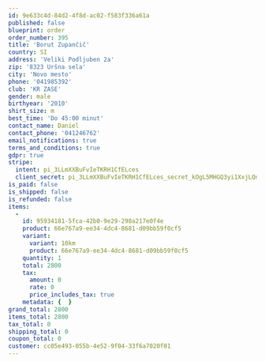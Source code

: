 ```yaml
---
id: 9e633c4d-84d2-4f8d-ac02-f583f336a61a
published: false
blueprint: order
order_number: 395
title: 'Borut Zupančič'
country: SI
address: 'Veliki Podljuben 2a'
zip: '8323 Uršna sela'
city: 'Novo mesto'
phone: '041985392'
club: 'KR ZASE'
gender: male
birthyear: '2010'
shirt_size: m
best_time: 'Do 45:00 minut'
contact_name: Daniel
contact_phone: '041246762'
email_notifications: true
terms_and_conditions: true
gdpr: true
stripe:
  intent: pi_3LLmXXBuFvIeTKRH1CfELces
  client_secret: pi_3LLmXXBuFvIeTKRH1CfELces_secret_kOgL5MHGQ3yi1XxjLQnQS9oQ4
is_paid: false
is_shipped: false
is_refunded: false
items:
  -
    id: 95934181-5fca-42b0-9e29-298a217e0f4e
    product: 66e767a9-ee34-4dc4-8681-d09bb59f0cf5
    variant:
      variant: 10km
      product: 66e767a9-ee34-4dc4-8681-d09bb59f0cf5
    quantity: 1
    total: 2800
    tax:
      amount: 0
      rate: 0
      price_includes_tax: true
    metadata: {  }
grand_total: 2800
items_total: 2800
tax_total: 0
shipping_total: 0
coupon_total: 0
customer: cc05e493-055b-4e52-9f04-33f6a7020f01
---
```

